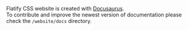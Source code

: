 Flatify CSS website is created with [Docusaurus](https://github.com/facebook/docusaurus).  
To contribute and improve the newest version of documentation please check the `/website/docs` directory.
